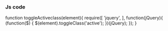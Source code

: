 ### Js code

function toggleActiveclass(element){
	require([
		'jquery',
	], function(jQuery){
		(function($) {
			$(element).toggleClass('active');
		})(jQuery);
	});
}
